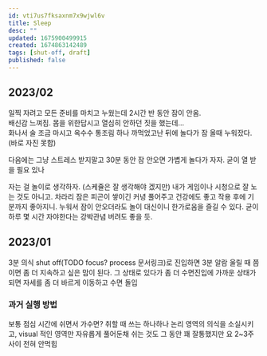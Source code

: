 ```yaml
---
id: vti7us7fksaxnm7x9wjwl6v
title: Sleep
desc: ""
updated: 1675900499915
created: 1674863142489
tags: [shut-off, draft]
published: false
---
```


## 2023/02

일찍 자려고 모든 준비를 마치고 누웠는데 2시간 반 동안 잠이 안옴.  
배신감 느껴짐. 몸을 위한답시고 열심히 안하던 짓을 했는데...  
화나서 술 조금 마시고 옥수수 통조림 하나 까먹었고난 뒤에 놀다가 잠 올때 누워잤다. (바로 자진 못함)

다음에는 그냥 스트레스 받지말고 30분 동안 잠 안오면 가볍게 놀다가 자자. 굳이 열 받을 필요 있나

자는 걸 놀이로 생각하자. (스케쥴은 잘 생각해야 겠지만)
내가 게임이나 시청으로 잘 노는 것도 아니고. 차라리 잠은 피곤이 쌓이긴 커녕 풀어주고 건강에도 좋고 작용 후에 기분까지 좋아지니.
누워서 잠이 안오더라도 놀이 대신이니 한가로움을 즐길 수 있다. 굳이 하루 몇 시간 자야한다는 강박관념 버려도 좋을 듯.

## 2023/01

3분 의식 shut off(TODO focus? process 문서링크)로 진입하면 3분 알람 울릴 때 쯤이면 좀 더 지속하고 싶은 맘이 된다.
그 상태로 있다가 좀 더 수면진입에 가까운 상태가 되면 자세를 좀 더 바르게 이동하고 수면 돌입

### 과거 실행 방법

보통 점심 시간에 쉬면서 가수면? 취할 때 쓰는 하나하나 논리 영역의 의식을 소실시키고, visual 적인 영역만 자유롭게 풀어둔채 쉬는 것도 그 동안 꽤 잘통했지만 요 2~3주 사이 전혀 안먹힘
